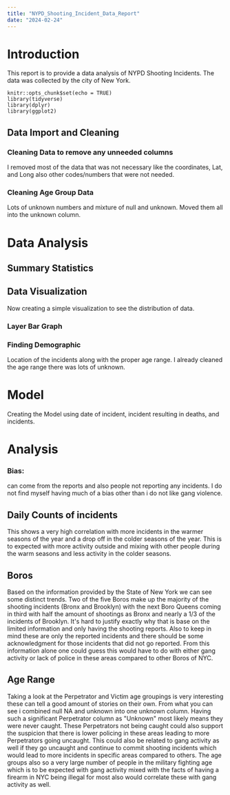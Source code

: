 ```yaml
---
title: "NYPD_Shooting_Incident_Data_Report"
date: "2024-02-24"
---
```


# Introduction

This report is to provide a data analysis of NYPD Shooting Incidents. The data was collected by the city of New York.

```{r setup, include=FALSE}
knitr::opts_chunk$set(echo = TRUE)
library(tidyverse)
library(dplyr)
library(ggplot2)
```

## Data Import and Cleaning



### Cleaning Data to remove any unneeded columns



I removed most of the data that was not necessary like the coordinates, Lat, and Long also other codes/numbers that were not needed.

### Cleaning Age Group Data

Lots of unknown numbers and mixture of null and unknown. Moved them all into the unknown column.

# Data Analysis

## Summary Statistics

## Data Visualization

Now creating a simple visualization to see the distribution of data.


### Layer Bar Graph


### Finding Demographic

Location of the incidents along with the proper age range. I already cleaned the age range there was lots of unknown.

# Model

Creating the Model using date of incident, incident resulting in deaths, and incidents.

# Analysis

### Bias: 

can come from the reports and also people not reporting any incidents. I do not find myself having much of a bias other than i do not like gang violence.

## Daily Counts of incidents

This shows a very high correlation with more incidents in the warmer seasons of the year and a drop off in the colder seasons of the year. This is to expected with more activity outside and mixing with other people during the warm seasons and less activity in the colder seasons.

## Boros

Based on the information provided by the State of New York we can see some distinct trends. Two of the five Boros make up the majority of the shooting incidents (Bronx and Brooklyn) with the next Boro Queens coming in third with half the amount of shootings as Bronx and nearly a 1/3 of the incidents of Brooklyn. It's hard to justify exactly why that is base on the limited information and only having the shooting reports. Also to keep in mind these are only the reported incidents and there should be some acknowledgment for those incidents that did not go reported. From this information alone one could guess this would have to do with either gang activity or lack of police in these areas compared to other Boros of NYC.

## Age Range

Taking a look at the Perpetrator and Victim age groupings is very interesting these can tell a good amount of stories on their own. From what you can see i combined null NA and unknown into one unknown column. Having such a significant Perpetrator column as "Unknown" most likely means they were never caught. These Perpetrators not being caught could also support the suspicion that there is lower policing in these areas leading to more Perpetrators going uncaught. This could also be related to gang activity as well if they go uncaught and continue to commit shooting incidents which would lead to more incidents in specific areas compared to others. The age groups also so a very large number of people in the military fighting age which is to be expected with gang activity mixed with the facts of having a firearm in NYC being illegal for most also would correlate these with gang activity as well.
